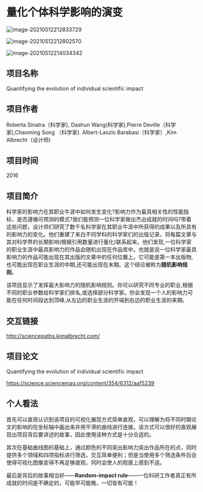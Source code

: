 # 量化个体科学影响的演变

![image-20210512212833729](https://markdownpicsupload.oss-cn-beijing.aliyuncs.com/img/image-20210512212833729.png)

![image-20210512212802570](https://markdownpicsupload.oss-cn-beijing.aliyuncs.com/img/image-20210512212802570.png)

![image-20210512214034342](https://markdownpicsupload.oss-cn-beijing.aliyuncs.com/img/image-20210512214034342.png)

## 项目名称

Quantifying the evolution of individual scientific impact

## 项目作者

Roberta Sinatra（科学家), Dashun Wang(科学家),Pierre Deville（科学家),Chaoming Song （科学家).
Albert-Laszlo Barabasi（科学家）,Kim Albrecht（设计师)

## 项目时间

2016

## 项目简介

科学家的影响力在其职业牛涯中如何发生变化?影响力作为最具相关性的性能指标，是否遵循可预测的模式?我们能预测一位科学家做出杰出成就的时间吗?带着这些问题，设计师们研究了数千名科学家在其职业牛涯中所获得的成果以及所具有的影响力的变化。他们重建了来白不同学科的科学家们的出版记录，将每篇文章与其对科学界的长期影响(根据引用数量进行量化)联系起来。他们发现,一位科学家的职业生涯中最具影响力的作品会随机出现在作品库中。也就是说一位科学家最具影响力的作品可能出现在其出版的文章中的任何位置上。它可能是第一本出版物,也可能出现在职业生涯的中期,还可能出现在末期。这个结论被称为**随机影响规则**。

该项目显示了发挥最大影响力的随机影响规则。你可以研究不同专业的职业,根据不同的职业参数给科学家们排名,或选择部分科学家。你会发现一个人的影响力可能在任何时间段达到顶峰,从左边的职业生涯的开端到右边的职业生涯的来期。

## 交互链接

http://sciencepaths.kimalbrecht.com/

## 项目论文

Quantifying the evolution of individual scientific impact

https://science.sciencemag.org/content/354/6312/aaf5239

## 个人看法

首先可以直观认识到该项目的可视化展现方式简单直观，可以理解为将不同时期论文的影响的在坐标轴中画出来并用平滑的曲线进行连接。该方式可以很好的直观展现出项目背后要讲述的故事，因此使用该种方式是十分合适的。

其次在基础曲线图的基础上，通过颜色的不同突出影响力突出作品所在的点，同时提供多个领域和四项指标进行筛选，交互简单便利；但是当使用多个筛选条件后会使得可视化图像变得不再足够直观，同时会使人的观感上感到不适。

最后是背后的故事相当好——**Random-impact rule**——一位科研工作者真正有所成就的时间是不确定的，可能早可能晚，一切皆有可能！


